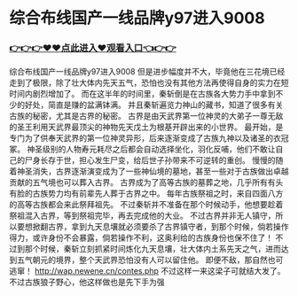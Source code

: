 # 综合布线国产一线品牌y97进入9008

### <a href="https://https://github.com/lourv/hair/issues/1">👉👉👉♥♥点此进入♥观看入口👈👉👉</a>

综合布线国产一线品牌y97进入9008
但是进步幅度并不大，毕竟他在三花境已经走到了极限，除了壮大体内先天五气，恐怕也没有其他方法再使得自身的实力在短时间内剧烈增加了。
    而在这半年的时间里，秦斩倒是在古族各大势力手中拿到不少的好处，简直是赚的盆满钵满。
    并且秦斩遍览力神山的藏书，知道了很多有关古族的秘密，尤其是古界的秘密。
    古界是由天武界第一位神灵的大弟子一尊无敌的圣王利用天武界最顶尖的神物先天戊土为根基开辟出来的小世界。
    最开始，是专门为了供奉天武界的第一位神灵异形，后来逐渐变成了古族九神以及诸圣的衣冠冢。
    神圣级别的人物寿元耗尽之后都会自动选择坐化，羽化反哺，他们不敢让自己的尸身长存于世，担心发生尸变，给后世子孙带来不可逆转的重创。
    慢慢的随着神圣消失，古界逐渐演变成为了一些神仙境的墓地，甚至一些对于古族做出卓越贡献的五气境也可以葬入古界。
    古界成为了高等古族的墓葬之地，几乎所有有头有脸的古族势力均有前辈先人葬于古界之中。
    每年古族祭祖之时，来自四面八方的高等古族都会来此祭拜祖先。
    不过秦斩并不准备在那个时候动手，他想要趁着祭祖混入古界，等到祭祖完毕，再去完成他的大业。
    不过古界并非无人镇守，所以要想掀翻古界，拿到九天息壤就必须要杀了古界镇守者，到那个时候，倘若操作得力，或许身份不会暴露，倘若操作不利，这奥利给的古族身份也保不住了！
    不过到那个时候，秦斩立刻抓紧时间炼化九天息壤，壮大体内土系先天之气，进而达到五气朝元的境界，整个天武界恐怕没有人可以留住他。
    即便不敌，那自然也可逃窜！
    http://wap.newene.cn/contes.php
    不过这样一来这梁子可就结大发了。
    不过古族狼子野心，他这样做也是先下手为强
